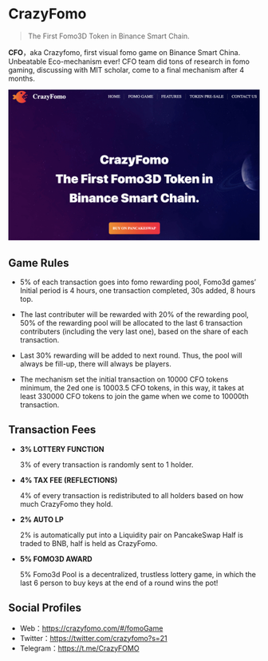 # CrazyFomo

> The First Fomo3D Token in Binance Smart Chain.

**CFO**，aka Crazyfomo, first visual fomo game on Binance Smart China. Unbeatable Eco-mechanism ever!
CFO team did tons of research in fomo gaming, discussing with MIT scholar, come to a final mechanism after 4 months.

![Web](images/Web.png)

## Game Rules

- 5% of each transaction goes into fomo rewarding pool, Fomo3d games’ Initial period is 4 hours, one transaction completed, 30s added, 8 hours top. 

- The last contributer will be rewarded with 20% of the rewarding pool, 
  50% of the rewarding pool will be allocated to the last 6 transaction contributers (including the very last one), based on the share of each transaction.

- Last 30% rewarding will be added to next round. Thus, the pool will always be fill-up, there will always be players.

- The mechanism set the initial transaction on 10000 CFO tokens minimum, the 2ed one is 10003.5 CFO tokens, in this way, it takes at least 330000 CFO tokens to join the game when we come to 10000th transaction.

## Transaction Fees

- **3% LOTTERY FUNCTION**

  3% of every transaction is randomly sent to 1 holder.

- **4% TAX FEE (REFLECTIONS)**

  4% of every transaction is redistributed to all holders based on how much CrazyFomo they hold.

- **2% AUTO LP**

  2% is automatically put into a Liquidity pair on PancakeSwap Half is traded to BNB, half is held as CrazyFomo.

- **5% FOMO3D AWARD**

  5% Fomo3d Pool is a decentralized, trustless lottery game, in which the last 6 person to buy keys at the end of a round wins the pot!

## Social Profiles

- Web：https://crazyfomo.com/#/fomoGame
- Twitter：https://twitter.com/crazyfomo?s=21
- Telegram：https://t.me/CrazyFOMO
